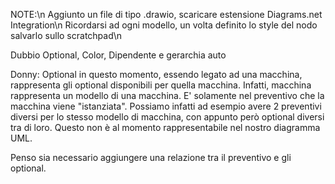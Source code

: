 NOTE:\n
Aggiunto un file di tipo .drawio, scaricare estensione Diagrams.net Integration\n
Ricordarsi ad ogni modello, un volta definito lo style del nodo salvarlo sullo scratchpad\n

Dubbio Optional, Color, Dipendente e gerarchia auto

Donny: Optional in questo momento, essendo legato ad una macchina, rappresenta gli optional
disponibili per quella macchina. 
Infatti, macchina rappresenta un modello di una macchina. E' solamente nel preventivo che la
macchina viene "istanziata". Possiamo infatti ad esempio avere 2 preventivi diversi per lo stesso
modello di macchina, con appunto però optional diversi tra di loro. Questo non è al momento
rappresentabile nel nostro diagramma UML. 

Penso sia necessario aggiungere una relazione tra il preventivo e gli optional. 
